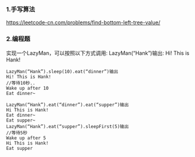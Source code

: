 
### 1.手写算法

https://leetcode-cn.com/problems/find-bottom-left-tree-value/





### 2.编程题

实现一个LazyMan，可以按照以下方式调用:
    LazyMan(“Hank”)输出:
    Hi! This is Hank!

    LazyMan(“Hank”).sleep(10).eat(“dinner”)输出
    Hi! This is Hank!
    //等待10秒..
    Wake up after 10
    Eat dinner~

    LazyMan(“Hank”).eat(“dinner”).eat(“supper”)输出
    Hi This is Hank!
    Eat dinner~
    Eat supper~
    LazyMan(“Hank”).eat(“supper”).sleepFirst(5)输出
    //等待5秒
    Wake up after 5
    Hi This is Hank!
    Eat supper




